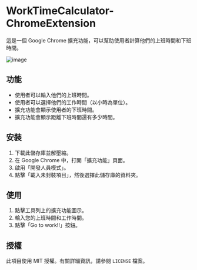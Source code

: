 # WorkTimeCalculator-ChromeExtension

這是一個 Google Chrome 擴充功能，可以幫助使用者計算他們的上班時間和下班時間。

![image](https://github.com/crazwade/WorkTimeCalculator-ChromeExtension/assets/31063679/10046655-46a2-455e-b5ef-3cef855617ae)

## 功能

- 使用者可以輸入他們的上班時間。
- 使用者可以選擇他們的工作時間（以小時為單位）。
- 擴充功能會顯示使用者的下班時間。
- 擴充功能會顯示距離下班時間還有多少時間。

## 安裝

1. 下載此儲存庫並解壓縮。
2. 在 Google Chrome 中，打開「擴充功能」頁面。
3. 啟用「開發人員模式」。
4. 點擊「載入未封裝項目」，然後選擇此儲存庫的資料夾。

## 使用

1. 點擊工具列上的擴充功能圖示。
2. 輸入您的上班時間和工作時間。
3. 點擊「Go to work!!」按鈕。

## 授權

此項目使用 MIT 授權。有關詳細資訊，請參閱 `LICENSE` 檔案。
